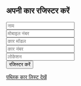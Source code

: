 <!DOCTYPE html>
<html>
<head>
  <title>कार रजिस्ट्रेशन</title>
  <link rel="stylesheet" href="style.css">
</head>
<body>
  <h2>अपनी कार रजिस्टर करें</h2>
  <form action="/register" method="POST">
    <input type="text" name="ownerName" placeholder="नाम" required><br>
    <input type="text" name="mobile" placeholder="मोबाइल नंबर" required><br>
    <input type="text" name="carModel" placeholder="कार मॉडल" required><br>
    <input type="text" name="carNumber" placeholder="कार नंबर" required><br>
    <input type="text" name="location" placeholder="लोकेशन"><br>
    <button type="submit">रजिस्टर करें</button>
  </form>
  <a href="/cars">पब्लिक कार लिस्ट देखें</a>
</body>
</html>
